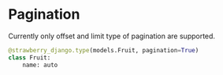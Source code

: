 # Pagination

Currently only offset and limit type of pagination are supported.

```python
@strawberry_django.type(models.Fruit, pagination=True)
class Fruit:
    name: auto
```

